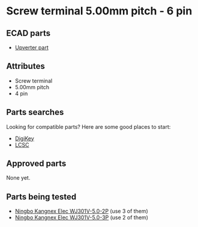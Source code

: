 Screw terminal 5.00mm pitch - 6 pin
===================================

ECAD parts
----------

* [Upverter part](https://upverter.com/part/id/31cb1f6ce80db3c2/)

Attributes
----------

* Screw terminal
* 5.00mm pitch
* 4 pin

Parts searches
--------------

Looking for compatible parts? Here are some good places to start:

* [DigiKey](?????)
* [LCSC](https://lcsc.com/products/Screw-terminal_11140.html)

Approved parts
--------------

None yet.

Parts being tested
------------------

* [Ningbo Kangnex Elec WJ301V-5.0-2P](https://lcsc.com/product-detail/Pluggable-System-Terminal-Block_Ningbo-Kangnex-Elec-WJ301V-5-0-2P_C8475.html) (use 3 of them)
* [Ningbo Kangnex Elec WJ301V-5.0-3P](https://lcsc.com/product-detail/Pluggable-System-Terminal-Block_Ningbo-Kangnex-Elec-WJ301V-5-0-3P_C8483.html) (use 2 of them)
